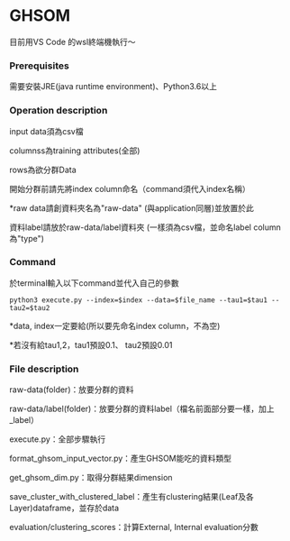 # GHSOM
目前用VS Code 的wsl終端機執行～

### Prerequisites
需要安裝JRE(java runtime environment)、Python3.6以上

### Operation description
input data須為csv檔

columnss為training attributes(全部)

rows為欲分群Data

開始分群前請先將index column命名（command須代入index名稱）


*raw data請創資料夾名為"raw-data" (與application同層)並放置於此

資料label請放於raw-data/label資料夾 (一樣須為csv檔，並命名label column為"type")


### Command
於terminal輸入以下command並代入自己的參數
```
python3 execute.py --index=$index --data=$file_name --tau1=$tau1 --tau2=$tau2
```
*data, index一定要給(所以要先命名index column，不為空)

*若沒有給tau1,2，tau1預設0.1、 tau2預設0.01

### File description
raw-data(folder)：放要分群的資料

raw-data/label(folder)：放要分群的資料label（檔名前面部分要一樣，加上_label）

execute.py：全部步驟執行

format_ghsom_input_vector.py：產生GHSOM能吃的資料類型

get_ghsom_dim.py：取得分群結果dimension

save_cluster_with_clustered_label：產生有clustering結果(Leaf及各Layer)dataframe，並存於data

evaluation/clustering_scores：計算External, Internal evaluation分數



